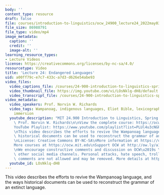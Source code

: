 ```yaml
---
body: ''
content_type: resource
draft: false
file: courses/introduction-to-linguistics/ocw_24900_lecture24_2022may03_360p_16_9.mp4
file_size: 86988791
file_type: video/mp4
image_metadata:
  caption: ''
  credit: ''
  image-alt: ''
learning_resource_types:
- Lecture Videos
license: https://creativecommons.org/licenses/by-nc-sa/4.0/
resourcetype: Video
title: 'Lecture 24: Endangered Languages'
uid: a00ff79c-e7c7-433c-a7d3-d626e54abe93
video_files:
  video_captions_file: /courses/24-900-introduction-to-linguistics-spring-2022/1DbBdWkispOb6VReTZ7KCoYhQ3gTO1_6C_transcript.webvtt
  video_thumbnail_file: https://img.youtube.com/vi/LOsNklq-dH8/default.jpg
  video_transcript_file: /courses/24-900-introduction-to-linguistics-spring-2022/1DbBdWkispOb6VReTZ7KCoYhQ3gTO1_6C_transcript.pdf
video_metadata:
  video_speakers: Prof. Norvin W. Richards
  video_tags: Wampanoag, indigenous languages, Eliot Bible, lexicography, language
    immersion
  youtube_description: "MIT 24.900 Introduction to Linguistics, Spring 2022\nInstructor:\
    \ Prof. Norvin W. Richards\n\nView the complete course: https://ocw.mit.edu/courses/24-900-introduction-to-linguistics-spring-2022/\n\
    YouTube Playlist: https://www.youtube.com/playlist?list=PLUl4u3cNGP63BZGNOqrF2qf_yxOjuG35j\n\
    \nThis video describes the efforts to revive the Wampanoag language, and the ways\
    \ historical documents can be used to reconstruct the grammar of an extinct language.\n\
    \nLicense: Creative Commons BY-NC-SA\nMore information at https://ocw.mit.edu/terms\n\
    More courses at https://ocw.mit.edu\nSupport OCW at http://ow.ly/a1If50zVRlQ\n\
    \nWe encourage constructive comments and discussion on OCW\u2019s YouTube and\
    \ other social media channels. Personal attacks, hate speech, trolling, and inappropriate\
    \ comments are not allowed and may be removed. More details at https://ocw.mit.edu/comments.\n"
  youtube_id: LOsNklq-dH8
---
```

This video describes the efforts to revive the Wampanoag language, and the ways historical documents can be used to reconstruct the grammar of an extinct language.